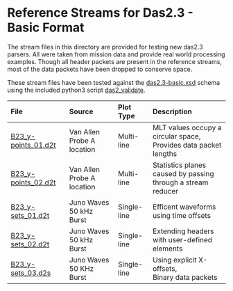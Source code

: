 # Reference Streams for Das2.3 - Basic Format

The stream files in this directory are provided for testing new das2.3 parsers.  All 
were taken from mission data and provide real world processing examples.  Though 
all header packets are present in the reference streams, most of the data packets
have been dropped to conserve space.

These stream files have been tested against the [das2.3-basic.xsd](../das2.3-basic.xsd)
schema using the included python3 script [das2_validate](../scripts/das2_validate).

| File                | Source                      | Plot Type  | Description    |
| :------------------ | :-------------------------- | :--------- | :------------- |
| [B23_y-points_01.d2t](B23_y-points_01.d2t) | Van Allen Probe A location  | Multi-line | MLT values occupy a circular space,<br>Provides data packet lengths |
| [B23_y-points_02.d2t](B23_y-points_02.d2t) | Van Allen Probe A location  | Multi-line | Statistics planes caused by passing<br> through a stream reducer |
| [B23_y-sets_01.d2t](B23_y-sets_01.d2t)     | Juno Waves 50 kHz Burst     | Single-line| Efficent waveforms using time offsets |
| [B23_y-sets_02.d2t](B23_y-sets_02.d2t)     | Juno Waves 50 kHz Burst     | Single-line| Extending headers with user-defined elements |
| [B23_y-sets_03.d2s](B23_y-points_01.d2t)   | Juno Waves 50 KHz Burst     | Single-line| Using explicit X-offsets,<br>Binary data packets |


